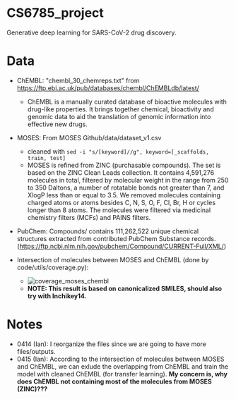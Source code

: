 # CS6785_project
Generative deep learning for SARS-CoV-2 drug discovery.

# Data
* ChEMBL: "chembl_30_chemreps.txt" from https://ftp.ebi.ac.uk/pub/databases/chembl/ChEMBLdb/latest/
  * ChEMBL is a manually curated database of bioactive molecules with drug-like properties. It brings together chemical, bioactivity and genomic data to aid the translation of genomic information into effective new drugs.

* MOSES: From MOSES Github/data/dataset_v1.csv
  * cleaned with ```sed -i "s/[keyword]//g", keyword=[_scaffolds, train, test]```
  * MOSES is refined from ZINC (purchasable compounds). The set is based on the ZINC Clean Leads collection. It contains 4,591,276 molecules in total, filtered by molecular weight in the range from 250 to 350 Daltons, a number of rotatable bonds not greater than 7, and XlogP less than or equal to 3.5. We removed molecules containing charged atoms or atoms besides C, N, S, O, F, Cl, Br, H or cycles longer than 8 atoms. The molecules were filtered via medicinal chemistry filters (MCFs) and PAINS filters.

* PubChem: Compounds/ contains	111,262,522	unique chemical structures extracted from contributed PubChem Substance records. (https://ftp.ncbi.nlm.nih.gov/pubchem/Compound/CURRENT-Full/XML/)

* Intersection of molecules between MOSES and ChEMBL (done by code/utils/coverage.py):
  * ![coverage_moses_chembl](https://user-images.githubusercontent.com/11462123/163604506-2a534bc6-4a94-495f-870b-7257ee9ffa1b.png)
  * **NOTE: This result is based on canonicalized SMILES, should also try with Inchikey14.**

# Notes
* 0414 (Ian): I reorganize the files since we are going to have more files/outputs.
* 0415 (Ian): According to the intersection of molecules between MOSES and ChEMBL, we can exlude the overlapping from ChEMBL and train the model with cleaned ChEMBL (for transfer learning). **My concern is, why does ChEMBL not containing most of the molecules from MOSES (ZINC)???**
